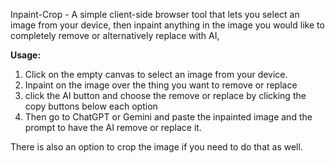 Inpaint-Crop - A simple client-side browser tool that lets you select an image from your device, then inpaint anything in the image you would like to completely remove or alternatively replace with AI,

**Usage:**

1. Click on the empty canvas to select an image from your device.
2. Inpaint on the image over the thing you want to remove or replace
3. click the AI button and choose the remove or replace by clicking the copy buttons below each option
4. Then go to ChatGPT or Gemini and paste the inpainted image and the prompt to have the AI remove or replace it.

There is also an option to crop the image if you need to do that as well.
